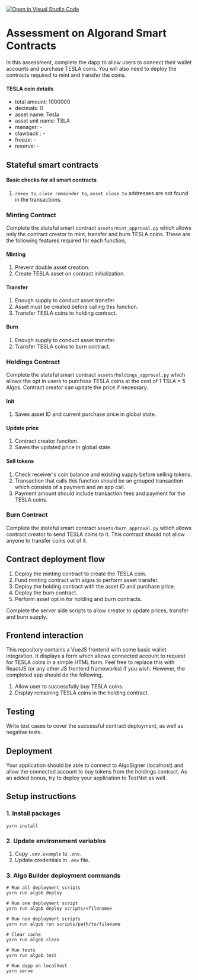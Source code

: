 [![Open in Visual Studio Code](https://classroom.github.com/assets/open-in-vscode-c66648af7eb3fe8bc4f294546bfd86ef473780cde1dea487d3c4ff354943c9ae.svg)](https://classroom.github.com/online_ide?assignment_repo_id=8214793&assignment_repo_type=AssignmentRepo)
# Assessment on Algorand Smart Contracts
In this assessment, complete the dapp to allow users to connect their wallet accounts and purchase TESLA coins. You will also need to deploy the contracts required to mint and transfer the coins.

#### TESLA coin details
- total amount: 1000000
- decimals: 0
- asset name: Tesla
- asset unit name: TSLA
- manager: -
- clawback : -
- freeze: -
- reserve: -

## Stateful smart contracts

#### Basic checks for all smart contracts
1. `rekey to`, `close remainder to`, `asset close to` addresses are not found in the transactions.

### Minting Contract
Complete the stateful smart contract `assets/mint_approval.py` which allows only the contract creator to mint, transfer and burn TESLA coins. These are the following features required for each function,

#### Minting
1. Prevent double asset creation.
2. Create TESLA asset on contract initialization.

#### Transfer
1. Enough supply to conduct asset transfer.
2. Asset must be created before calling this function.
3. Transfer TESLA coins to holding contract.

#### Burn
1. Enough supply to conduct asset transfer.
2. Transfer TESLA coins to burn contract.

### Holdings Contract
Complete the stateful smart contract `assets/holdings_approval.py` which allows the opt in users to purchase TESLA coins at the cost of 1 TSLA = 5 Algos. Contract creator can update the price if necessary.

#### Init
1. Saves asset ID and current purchase price in global state.

#### Update price
1. Contract creator function.
2. Saves the updated price in global state.

#### Sell tokens
1. Check receiver's coin balance and existing supply before selling tokens.
2. Transaction that calls this function should be an grouped transaction which consists of a payment and an app call.
2. Payment amount should include transaction fees and payment for the TESLA coins.

### Burn Contract
Complete the stateful smart contract `assets/burn_approval.py` which allows contract creator to send TESLA coins to it. This contract should not allow anyone to transfer coins out of it.

## Contract deployment flow
1. Deploy the minting contract to create the TESLA coin.
2. Fund minting contract with algos to perform asset transfer.
3. Deploy the holding contract with the asset ID and purchase price.
4. Deploy the burn contract.
5. Perform asset opt in for holding and burn contracts.

Complete the server side scripts to allow creator to update prices, transfer and burn supply.

## Frontend interaction
This repository contains a VueJS frontend with some basic wallet integration. It displays a form which allows connected account to request for TESLA coins in a simple HTML form. Feel free to replace this with ReactJS (or any other JS frontend frameworks) if you wish. However, the completed app should do the following,

1. Allow user to successfully buy TESLA coins.
2. Display remaining TESLA coins in the holding contract.

## Testing
Write test cases to cover the successful contract deployment, as well as negative tests.

## Deployment
Your application should be able to connect to AlgoSigner (localhost) and allow the connected account to buy tokens from the holdings contract. As an added bonus, try to deploy your application to TestNet as well.

## Setup instructions

### 1. Install packages
```
yarn install
```

### 2. Update environement variables
1. Copy `.env.example` to `.env`.
2. Update credentials in `.env` file.

### 3. Algo Builder deployment commands
```
# Run all deployment scripts
yarn run algob deploy

# Run one deployment script
yarn run algob deploy scripts/<filename>

# Run non deployment scripts
yarn run algob run scripts/path/to/filename

# Clear cache
yarn run algob clean

# Run tests
yarn run algob test

# Run dapp on localhost
yarn serve
```
